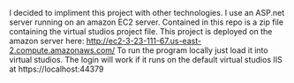 I decided to impliment this project with other technologies.  I use an ASP.net server running on an amazon EC2 server.  Contained in this
repo is a zip file containing the virtual studios project file.  This project is deployed on the amazon server 
here: http://ec2-3-23-111-67.us-east-2.compute.amazonaws.com/ To run the program locally just load it into virtual studios.
The login will work if it runs on the default virtual studios IIS at https://localhost:44379
